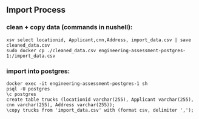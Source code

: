 ## Import Process
### clean + copy data (commands in nushell):
```
xsv select locationid, Applicant,cnn,Address, import_data.csv | save cleaned_data.csv
sudo docker cp ./cleaned_data.csv engineering-assessment-postgres-1:/import_data.csv
```

### import into postgres:
```
docker exec -it engineering-assessment-postgres-1 sh
psql -U postgres
\c postgres
create table trucks (locationid varchar(255), Applicant varchar(255), cnn varchar(255), Address varchar(255));
\copy trucks from 'import_data.csv' with (format csv, delimiter ',');
```
